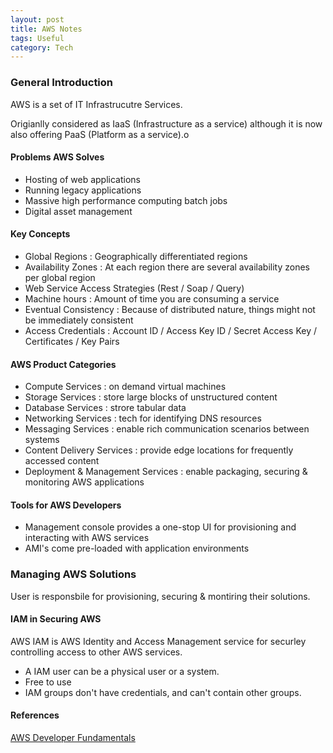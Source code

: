 ```yaml
---
layout: post
title: AWS Notes
tags: Useful
category: Tech
---
```

### General Introduction ###

AWS is a set of IT Infrastrucutre Services.

Origianlly considered as IaaS (Infrastructure as a service) although it is now also offering PaaS (Platform as a service).o

#### Problems AWS Solves ####

- Hosting of web applications  
- Running legacy applications  
- Massive high performance computing batch jobs  
- Digital asset management  

#### Key Concepts ####

- Global Regions : Geographically differentiated regions  
- Availability Zones : At each region there are several availability zones per global region  
- Web Service Access Strategies (Rest / Soap / Query)   
- Machine hours : Amount of time you are consuming a service  
- Eventual Consistency : Because of distributed nature, things might not be immediately consistent  
- Access Credentials : Account ID / Access Key ID / Secret Access Key / Certificates / Key Pairs  

#### AWS Product Categories ####

- Compute Services : on demand virtual machines  
- Storage Services : store large blocks of unstructured content  
- Database Services : strore tabular data  
- Networking Services : tech for identifying DNS resources 
- Messaging Services : enable rich communication scenarios between systems  
- Content Delivery Services : provide edge locations for frequently accessed content  
- Deployment & Management Services : enable packaging, securing & monitoring AWS applications  

#### Tools for AWS Developers ####

- Management console provides a one-stop UI for provisioning and interacting with AWS services  
- AMI's come pre-loaded with application environments  

### Managing AWS Solutions ###

User is responsbile for provisioning, securing & montiring their solutions.  

#### IAM in Securing AWS ####

AWS IAM is AWS Identity and Access Management service for securley controlling access to other AWS services.  

- A IAM user can be a physical user or a system.  
- Free to use  
- IAM groups don't have credentials, and can't contain other groups.  

#### References ####

[AWS Developer Fundamentals](https://app.pluralsight.com/library/courses/aws-course/table-of-contents)  
